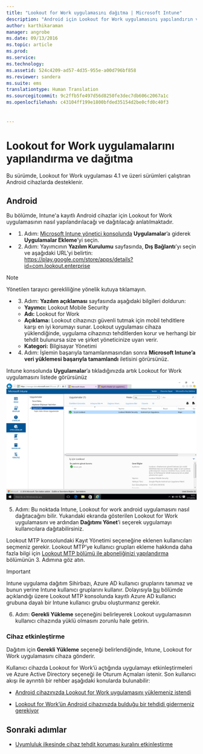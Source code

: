 ```yaml
---
title: "Lookout for Work uygulamasını dağıtma | Microsoft Intune"
description: "Android için Lookout for Work uygulamasını yapılandırın ve dağıtın."
author: karthikaraman
manager: angrobe
ms.date: 09/13/2016
ms.topic: article
ms.prod: 
ms.service: 
ms.technology: 
ms.assetid: 524c4209-ad57-4d35-955e-a00d796bf858
ms.reviewer: sandera
ms.suite: ems
translationtype: Human Translation
ms.sourcegitcommit: 9c2ffb5fe497d56d8250fe3dec7db606c2067a1c
ms.openlocfilehash: c43104ff199e1800bfded35154d2be0cfd0c40f3


---
```


# Lookout for Work uygulamalarını yapılandırma ve dağıtma
Bu sürümde, Lookout for Work uygulaması 4.1 ve üzeri sürümleri çalıştıran Android cihazlarda desteklenir.
## Android
Bu bölümde, Intune'a kayıtlı Android cihazlar için Lookout for Work uygulamasının nasıl yapılandırılacağı ve dağıtılacağı anlatılmaktadır.  
* 1. Adım: [Microsoft Intune yönetici konsolunda](https://manage.microsoft.com) **Uygulamalar**’a giderek **Uygulamalar Ekleme**’yi seçin.   
* 2. Adım: Yayımcının **Yazılım Kurulumu** sayfasında, **Dış Bağlantı**’yı seçin ve aşağıdaki URL'yi belirtin: https://play.google.com/store/apps/details?id=com.lookout.enterprise
>[!NOTE]
>Yönetilen tarayıcı gerekliliğine yönelik kutuya tıklamayın.

* 3. Adım: **Yazılım açıklaması** sayfasında aşağıdaki bilgileri doldurun:
  * **Yayımcı:** Lookout Mobile Security
  * **Adı:**   Lookout for Work
  * **Açıklama:**  Lookout cihazınızı güvenli tutmak için mobil tehditlere karşı en iyi korumayı sunar. Lookout uygulaması cihaza yüklendiğinde, uygulama cihazınızı tehditlerden korur ve herhangi bir tehdit bulunursa size ve şirket yöneticinize uyarı verir.
  * **Kategori:** Bilgisayar Yönetimi
* 4. Adım: İşlemin başarıyla tamamlanmasından sonra **Microsoft Intune’a veri yüklemesi başarıyla tamamlandı** iletisini görürsünüz.

Intune konsolunda **Uygulamalar**’a tıkladığınızda artık Lookout for Work uygulamasını listede görürsünüz ![Lookout for work uygulamalarını listede gösteren Intune yönetici konsolu uygulamaları sayfasının ekran görüntüsü](../media/mtp/lookout-app-listed-intune-console.png)

5. Adım: Bu noktada Intune, Lookout for work android uygulamasını nasıl dağıtacağını bilir.   Yukarıdaki ekranda gösterilen Lookout for Work uygulamasını ve ardından **Dağıtımı Yönet**’i seçerek uygulamayı kullanıcılara dağıtabilirsiniz.

Lookout MTP konsolundaki Kayıt Yönetimi seçeneğine eklenen kullanıcıları seçmeniz gerekir.  Lookout MTP’ye kullanıcı grupları ekleme hakkında daha fazla bilgi için [Lookout MTP bölümü ile aboneliğinizi yapılandırma](set-up-your-subscription-with-lookout-mtp#configure-your-subscription-with-lookout-mtp) bölümünün 3. Adımına göz atın.
>[!IMPORTANT]
> Intune uygulama dağıtım Sihirbazı, Azure AD kullanıcı gruplarını tanımaz ve bunun yerine Intune kullanıcı gruplarını kullanır. Dolayısıyla [bu](plan-your-user-and-device-groups.md) bölümde açıklandığı üzere Lookout MTP konsolunda kayıtlı Azure AD kullanıcı grubuna dayalı bir Intune kullanıcı grubu oluşturmanız gerekir.

6. Adım: **Gerekli Yükleme** seçeneğini belirleyerek Lookout uygulamasının kullanıcı cihazında yüklü olmasını zorunlu hale getirin.

### Cihaz etkinleştirme
Dağıtım için **Gerekli Yükleme** seçeneği belirlendiğinde, Intune, Lookout for Work uygulamasını cihaza gönderir.   

Kullanıcı cihazda Lookout for Work’ü açtığında uygulamayı etkinleştirmeleri ve Azure Active Directory seçeneği ile Oturum Açmaları istenir. Son kullanıcı akışı ile ayrıntılı bir rehber aşağıdaki konularda bulunabilir:

* [Android cihazınızda Lookout for Work uygulamasını yüklemeniz istendi](http://docs.microsoft.com/intune/enduser/you-are-prompted-to-install-lookout-for-work-android)

* [Lookout for Work’ün Android cihazınızda bulduğu bir tehdidi gidermeniz gerekiyor](http://docs.microsoft.com/intune/enduser/you-need-to-resolve-a-threat-found-by-lookout-for-work-android)

## Sonraki adımlar
* [Uyumluluk ilkesinde cihaz tehdit koruması kuralını etkinleştirme](enable-device-threat-protection-rule-in-compliance-policy.md)



<!--HONumber=Sep16_HO2-->


